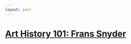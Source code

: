 ```yaml
---
layout: post
---
```


 <html>
      <head>
          <title>
           Art History 101: Frans Snyder
       </title>
           </head>
       <body>
      <h1>
    <a href="https://zoharks.beehiiv.com/p/frans-snyders">
         Art History 101: Frans Snyder
     </h1>
    </a>  
  </html>
  
       
